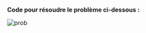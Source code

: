 **Code pour résoudre le problème ci-dessous :**

![prob](C:\SRC_PROJET\ListeTrieParDifference\.idea\prob.PNG)

